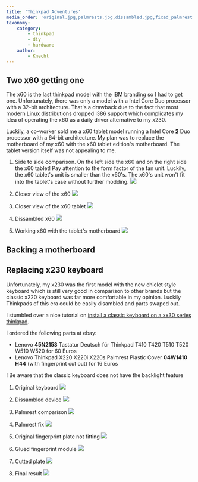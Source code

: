 ```yaml
---
title: 'Thinkpad Adventures'
media_order: 'original.jpg,palmrests.jpg,dissambled.jpg,fixed_palmrest.jpg,fingerprint-plate.jpg,glued.jpg,cutted.jpg,final.jpg,sidetoside.jpg,tablet.jpg,x60.jpg,dissambled-x60.jpg,workingx60.jpg'
taxonomy:
    category:
        - thinkpad
        - diy
        - hardware
    author:
        - Knecht
---
```


## Two x60 getting one

The x60 is the last thinkpad model with the IBM branding so I had to get one. Unfortunately, there was only a model with a Intel Core Duo processor with a 32-bit architecture. That's a drawback due to the fact that most modern Linux distributions dropped i386 support which complicates my idea of operating the x60 as a daily driver alternative to my x230.

Luckily, a co-worker sold me a x60 tablet model running a Intel Core **2** Duo processor with a 64-bit architecture. My plan was to replace the motherboard of my x60 with the x60 tablet edition's motherboard. The tablet version itself was not appealing to me.

1. Side to side comparison. On the left side the x60 and on the right side the x60 tablet! Pay attention to the form factor of the fan unit. Luckily, the x60 tablet's unit is smaller than the x60's. The x60's unit won't fit into the tablet's case without further modding.
![](sidetoside.jpg?link&display=thumbnail&cropResize=300,300)

1. Closer view of the x60
![](x60.jpg?link&display=thumbnail&cropResize=300,300)

1. Closer view of the x60 tablet
![](tablet.jpg?link&display=thumbnail&cropResize=300,300)

1. Dissambled x60
![](dissambled-x60.jpg?link&display=thumbnail&cropResize=300,300)

1. Working x60 with the tablet's motherboard
![](workingx60.jpg?link&display=thumbnail&cropResize=300,300)


## Backing a motherboard

## Replacing x230 keyboard

Unfortunately, my x230 was the first model with the new chiclet style keyboard which is still very good in comparison to other brands but the classic x220 keyboard was far more comfortable in my opinion. Luckily Thinkpads of this era could be easily disambled and parts swaped out.

I stumbled over a nice tutorial on [install a classic keyboard on a xx30 series thinkpad](http://www.thinkwiki.org/wiki/Install_Classic_Keyboard_on_xx30_Series_ThinkPads).

I ordered the following parts at ebay:
-  Lenovo **45N2153** Tastatur Deutsch für Thinkpad T410 T420 T510 T520 W510 W520 for 60 Euros
-  Lenovo Thinkpad X220 X220i X220s Palmrest Plastic Cover **04W1410 H44** (with fingerprint cut out) for 16 Euros

! Be aware that the classic keyboard does not have the backlight feature

1. Original keyboard
![](original.jpg?link&display=thumbnail&cropResize=300,300)

1. Dissambled device
![](dissambled.jpg?link&display=thumbnail&cropResize=300,300)

1. Palmrest comparison 
![](palmrests.jpg?link&display=thumbnail&cropResize=300,300)

1. Palmrest fix
![](fixed_palmrest.jpg?link&display=thumbnail&cropResize=300,300)

1. Original fingerprint plate not fitting
![](fingerprint-plate.jpg?link&display=thumbnail&cropResize=300,300)

1. Glued fingerprint module
![](glued.jpg?link&display=thumbnail&cropResize=300,300)

1. Cutted plate
![](cutted.jpg?link&display=thumbnail&cropResize=300,300)

1. Final result
![](final.jpg?link&display=thumbnail&cropResize=300,300)